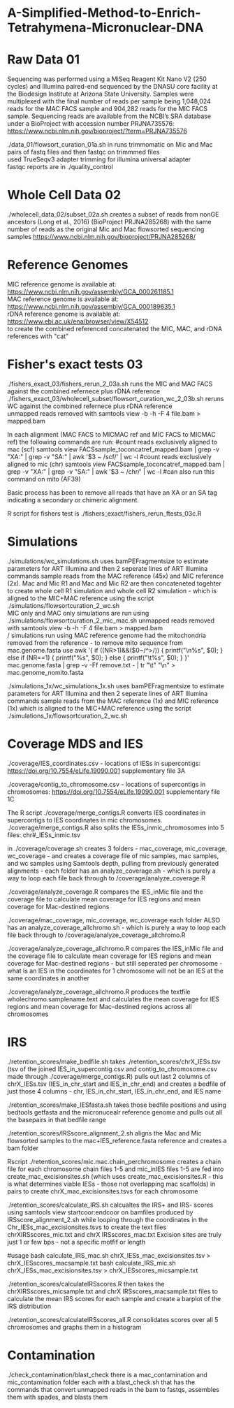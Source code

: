 # A-Simplified-Method-to-Enrich-Tetrahymena-Micronuclear-DNA

# Raw Data 01
Sequencing was performed using a MiSeq Reagent Kit Nano V2 (250 cycles) and Illumina paired-end sequenced by the DNASU core facility at the Biodesign Institute at Arizona State University. Samples were multiplexed with the final number of reads per sample being 1,048,024 reads for the MAC FACS sample and 904,282 reads for the MIC FACS sample. Sequencing reads are available from the NCBI’s SRA database under a BioProject with accession number PRJNA735576: https://www.ncbi.nlm.nih.gov/bioproject/?term=PRJNA735576 <br />

./data_01/flowsort_curation_01a.sh in runs trimmomatic on Mic and Mac pairs of fastq files and then fastqc on trimmmed files <br />
used TrueSeqv3 adapter trimming for illumina universal adapter <br />
fastqc reports are in ./quality_control

# Whole Cell Data 02 
./wholecell_data_02/subset_02a.sh creates a subset of reads from nonGE ancestors (Long et al., 2016) (BioProject PRJNA285268) with the same number of reads as the original Mic and Mac flowsorted sequencing samples https://www.ncbi.nlm.nih.gov/bioproject/PRJNA285268/

# Reference Genomes 
MIC reference genome is available at: https://www.ncbi.nlm.nih.gov/assembly/GCA_000261185.1 <br />
MAC reference genome is available at: https://www.ncbi.nlm.nih.gov/assembly/GCA_000189635.1 <br />
rDNA reference genome is available at: https://www.ebi.ac.uk/ena/browser/view/X54512  <br />
to create the combined referenced concatenated the MIC, MAC, and rDNA references with "cat" 

# Fisher's exact tests 03
./fishers_exact_03/fishers_rerun_2_03a.sh runs the MIC and MAC FACS against the combined refernece plus rDNA reference <br />
./fishers_exact_03/wholecell_subset/flowsort_curation_wc_2_03b.sh reruns WC against the combined refernece plus rDNA reference <br />
unmapped reads removed with samtools view -b -h -F 4 file.bam > mapped.bam

In each alignment (MAC FACS to MICMAC ref and MIC FACS to MICMAC ref) the following commands are run: #count reads exclusively aligned to mac (scf) 
samtools view FACSsample_toconcatref_mapped.bam | grep -v "XA:" | grep -v "SA:" | awk '$3 ~ /scf/' | wc -l 
#count reads exclusively aligned to mic (chr) 
samtools view FACSsample_toconcatref_mapped.bam | grep -v "XA:" | grep -v "SA:" | awk '$3 ~ /chr/' | wc -l #can also run this command on mito (AF39)

Basic process has been to remove all reads that have an XA or an SA tag indicating a secondary or chimeric alignment.

R script for fishers test is ./fishers_exact/fishers_rerun_ftests_03c.R

# Simulations 
./simulations/wc_simulations.sh uses bamPEFragmentsize to estimate parameters for ART Illumina and then 2 seperate lines of ART Illumina commands sample reads from the MAC reference (45x) and MIC reference (2x). Mac and Mic R1 and Mac and Mic R2 are then concateneted togehter to create whole cell R1 simulation and whole cell R2 simulation - which is aligned to the MIC+MAC reference using the script ./simulations/flowsortcuration_2_wc.sh <br />
MIC only and MAC only simulations are run using ./simulations/flowsortcuration_2_mic_mac.sh
unmapped reads removed with samtools view -b -h -F 4 file.bam > mapped.bam <br />
/
simulations run using MAC reference genome had the mitochondria removed from the reference - to remove mito sequence from mac.genome.fasta use awk '{ if ((NR>1)&&($0~/^>/)) { printf("\n%s", $0); } else if (NR==1) { printf("%s", $0); } else { printf("\t%s", $0); } }' mac.genome.fasta | grep -v -Ff remove.txt - | tr "\t" "\n" > mac.genome_nomito.fasta

./simulations_1x/wc_simulations_1x.sh uses bamPEFragmentsize to estimate parameters for ART Illumina and then 2 seperate lines of ART Illumina commands sample reads from the MAC reference (1x) and MIC reference (1x) which is aligned to the MIC+MAC reference using the script ./simulations_1x/flowsortcuration_2_wc.sh

# Coverage MDS and IES
./coverage/IES_coordinates.csv - locations of IESs in supercontigs: https://doi.org/10.7554/eLife.19090.001 supplementary file 3A 

./coverage/contig_to_chromosome.csv - locations of supercontigs in chromosomes: https://doi.org/10.7554/eLife.19090.001 supplementary file 1C

The R script ./coverage/merge_contigs.R converts IES coordinates in supercontigs to IES coordinates in mic chromosomes. ./coverage/merge_contigs.R also splits the IESs_inmic_chromosomes into 5 files: chr#_IESs_inmic.tsv

in ./coverage/coverage.sh creates 3 folders - mac_coverage, mic_coverage, wc_coverage - and creates a coverage file of mic samples, mac samples, and wc samples using Samtools depth, pulling from previously generated alignments - each folder has an analyze_coverage.sh - which is purely a way to loop each file back through to /coverage/analyze_coverage.R 

./coverage/analyze_coverage.R compares the IES_inMic file and the coverage file to calculate mean coverage for IES regions and mean coverage for Mac-destined regions

./coverage/mac_coverage, mic_coverage, wc_coverage each folder ALSO has an analyze_coverage_allchromo.sh - which is purely a way to loop each file back through to /coverage/analyze_coverage_allchromo.R

./coverage/analyze_coverage_allchromo.R compares the IES_inMic file and the coverage file to calculate mean coverage for IES regions and mean coverage for Mac-destined regions - but still seperated per chromosome - what is an IES in the coordinates for 1 chromosome will not be an IES at the same coordinates in another

./coverage/analyze_coverage_allchromo.R produces the textfile wholechromo.samplename.text and calculates the mean coverage for IES regions and mean coverage for Mac-destined regions across all chromosomes 

# IRS 
./retention_scores/make_bedfile.sh takes ./retention_scores/chrX_IESs.tsv (tsv of the joined IES_in_supercontig.csv and contig_to_chromosome.csv made through ./coverage/merge_contigs.R) pulls out last 2 columns of chrX_IESs.tsv (IES_in_chr_start and IES_in_chr_end) and creates a bedfile of just those 4 columns - chr, IES_in_chr_start, IES_in_chr_end, and IES name 

./retention_scores/make_IESfasta.sh takes those bedfile positions and using bedtools getfasta and the micronucealr reference genome and pulls out all the basepairs in that bedfile range

./retention_scores/IRSscore_alignment_2.sh aligns the Mac and Mic flowsorted samples to the mac+IES_reference.fasta reference and creates a bam folder

Rscript ./retention_scores/mic.mac.chain_perchromosome creates a chain file for each chromosome chain files 1-5 and mic_inIES files 1-5 are fed into create_mac_excisionsites.sh (which uses create_mac_excisionsites.R - this is what determines viable IESs - those not overlapping mac scaffolds) in pairs to create chrX_mac_excisionsites.tsvs for each chromosome

./retention_scores/calculate_IRS.sh calcualtes the IRS+ and IRS- scores using samtools view startcoor:endcoor on bamfiles produced by IRSscore_alignment_2.sh while looping through the coordinates in the Chr_IESs_mac_excisionsites.tsvs to create the text files chrXIRSscores_mic.txt and chrX IRSscores_mac.txt Excision sites are truly just 1 or few bps - not a specific motfif or length 

#usage 
bash calculate_IRS_mac.sh chrX_IESs_mac_excisionsites.tsv > chrX_IESscores_macsample.txt 
bash calculate_IRS_mic.sh chrX_IESs_mac_excisionsites.tsv > chrX_IESscores_micsample.txt

./retention_scores/calculateIRSscores.R then takes the chrXIRSscores_micsample.txt and chrX IRSscores_macsample.txt files to calculate the mean IRS scores for each sample and create a barplot of the IRS distribution

./retention_scores/calculateIRSscores_all.R consolidates scores over all 5 chromosomes and graphs them in a histogram

# Contamination 
./check_contamination/blast_check there is a mac_contamination and mic_contamination folder each with a blast_check.sh that has the commands that convert unmapped reads in the bam to fastqs, assembles them with spades, and blasts them
